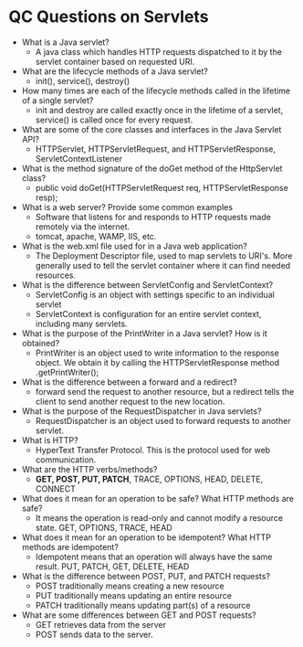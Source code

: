 # QC Questions on Servlets

 - What is a Java servlet?
   - A java class which handles HTTP requests dispatched to it by the servlet container based on requested URI.
 - What are the lifecycle methods of a Java servlet?
   - init(), service(), destroy()
 - How many times are each of the lifecycle methods called in the lifetime of a single servlet?
   - init and destroy are called exactly once in the lifetime of a servlet, service() is called once for every request.
 - What are some of the core classes and interfaces in the Java Servlet API?
   - HTTPServlet, HTTPServletRequest, and HTTPServletResponse, ServletContextListener
 - What is the method signature of the doGet method of the HttpServlet class?
   - public void doGet(HTTPServletRequest req, HTTPServletResponse resp);
 - What is a web server? Provide some common examples
   - Software that listens for and responds to HTTP requests made remotely via the internet.
   - tomcat, apache, WAMP, IIS, etc.
 - What is the web.xml file used for in a Java web application?
   - The Deployment Descriptor file, used to map servlets to URI's. More generally used to tell the servlet container where it can find needed resources.
 - What is the difference between ServletConfig and ServletContext?
   - ServletConfig is an object with settings specific to an individual servlet
   - ServletContext is configuration for an entire servlet context, including many servlets.
 - What is the purpose of the PrintWriter in a Java servlet? How is it obtained?
   - PrintWriter is an object used to write information to the response object. We obtain it by calling the HTTPServletResponse method .getPrintWriter();
 - What is the difference between a forward and a redirect?
   - forward send the request to another resource, but a redirect tells the client to send another request to the new location.
 - What is the purpose of the RequestDispatcher in Java servlets?
   - RequestDispatcher is an object used to forward requests to another servlet.
 - What is HTTP?
   - HyperText Transfer Protocol. This is the protocol used for web communication.
 - What are the HTTP verbs/methods?
   - **GET, POST, PUT, PATCH**, TRACE, OPTIONS, HEAD, DELETE, CONNECT
 - What does it mean for an operation to be safe? What HTTP methods are safe?
   - It means the operation is read-only and cannot modify a resource state. GET, OPTIONS, TRACE, HEAD
 - What does it mean for an operation to be idempotent? What HTTP methods are idempotent?
   - Idempotent means that an operation will always have the same result. PUT, PATCH, GET, DELETE, HEAD
 - What is the difference between POST, PUT, and PATCH requests?
   - POST traditionally means creating a new resource
   - PUT traditionally means updating an entire resource
   - PATCH traditionally means updating part(s) of a resource
 - What are some differences between GET and POST requests?
   - GET retrieves data from the server
   - POST sends data to the server.

